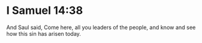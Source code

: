 # I Samuel 14:38

And Saul said, Come here, all you leaders of the people, and know and see how this sin has arisen today.
